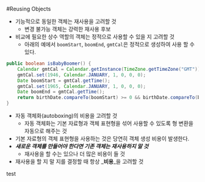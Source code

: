 #Reusing Objects
- 기능적으로 동일한 객체는 재사용을 고려할 것
	- 변경 불가능 객체는 강력한 재사용 후보
- 비교에 필요한 상수 역할의 객체는 정적으로 사용할 수 있을 지 고려할 것
	- 아래의 예에서 `boomStart`,  `boomEnd`,  `gmtCal`은 정적으로 생성하여 사용 할 수 있다.
```java
public boolean isBabyBoomer() {
	Calendar gmtCal = Calendar.getInstance(TimeZone.getTimeZone("GMT"));
	gmtCal.set(1946, Calendar.JANUARY, 1, 0, 0, 0);
	Date boomStart = gmtCal.getTime();
	gmtCal.set(1965, Calendar.JANUARY, 1, 0, 0, 0);
	Date boomEnd = gmtCal.getTime();
	return birthDate.compareTo(boomStart) >= 0 && birthDate.compareTo(boomEnd) < 0;
}
```
- 자동 객체화(autoboxing)의 비용을 고려할 것
	- 자동 객체화는 기본 자료형과 객체 표현형을 섞어 사용할 수 있도록 형 변환을 자동으로 해주는 것
- 기본 자료형의 객체 표현형을 사용하는 것은 당연히 객체 생성 비용이 발생한다.
- _**새로운 객체를 만들어야 한다면 기존 객체는 재사용하지 말 것**_
	- 재사용을 할 수는 있으나 더 많은 비용이 들 것
- 재사용을 할 지 말 지를 결정할 때 항상 _**비용**_을 고려할 것



test